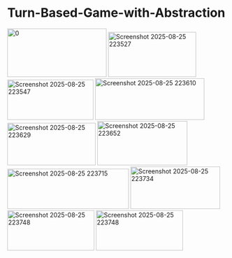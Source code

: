 # Turn-Based-Game-with-Abstraction
<img width="227" height="111" alt="0" src="https://github.com/user-attachments/assets/6e6e572f-87c3-4dd3-ac44-90563fc38c9d" />
<img width="201" height="103" alt="Screenshot 2025-08-25 223527" src="https://github.com/user-attachments/assets/c3a718b7-12bc-49a0-a748-084bdccf91af" />
<img width="197" height="92" alt="Screenshot 2025-08-25 223547" src="https://github.com/user-attachments/assets/8cb78f2d-243c-48d9-953b-a134dd6f56c4" />
<img width="250" height="95" alt="Screenshot 2025-08-25 223610" src="https://github.com/user-attachments/assets/4d4734b9-51bb-429b-8e2e-3cb18cb5bb44" />
<img width="202" height="97" alt="Screenshot 2025-08-25 223629" src="https://github.com/user-attachments/assets/aa2aa072-60b0-4ccb-9023-46bbd5b25794" />
<img width="206" height="101" alt="Screenshot 2025-08-25 223652" src="https://github.com/user-attachments/assets/5b83c006-0cf8-4053-a144-50afcca59f6d" />
<img width="278" height="92" alt="Screenshot 2025-08-25 223715" src="https://github.com/user-attachments/assets/eed7c23a-16ec-493b-bda7-aa2e59cd5661" />
<img width="205" height="97" alt="Screenshot 2025-08-25 223734" src="https://github.com/user-attachments/assets/f05c5573-67ad-4065-b00f-a4e124f7975b" />
<img width="199" height="92" alt="Screenshot 2025-08-25 223748" src="https://github.com/user-attachments/assets/4725d27f-3505-48bf-9010-996336d9a5d1" />
<img width="199" height="92" alt="Screenshot 2025-08-25 223748" src="https://github.com/user-attachments/assets/cf9b15b1-dc2b-406c-93bf-e647703272ad" />
